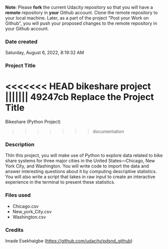 **Note**: Please **fork** the current Udacity repository so that you will have a **remote** repository in **your** Github account. Clone the remote repository to your local machine. Later, as a part of the project "Post your Work on Github", you will push your proposed changes to the remote repository in your Github account.

### Date created
Saturday, ‎August ‎6, ‎2022, ‏‎8:19:32 AM

### Project Title
<<<<<<< HEAD
bikeshare project
||||||| 49247cb
Replace the Project Title
=======
Bikeshare (Python Project)
>>>>>>> documentation

### Description
ThIn this project, you will make use of Python to explore data related to bike share systems for three major cities in the United States—Chicago, New York City, and Washington. You will write code to import the data and answer interesting questions about it by computing descriptive statistics. You will also write a script that takes in raw input to create an interactive experience in the terminal to present these statistics. 

### Files used
- Chicago.csv
- New_york_City.csv
- Washington.csv

### Credits
Imade Esekhaigbe
(https://github.com/udacity/pdsnd_github)
